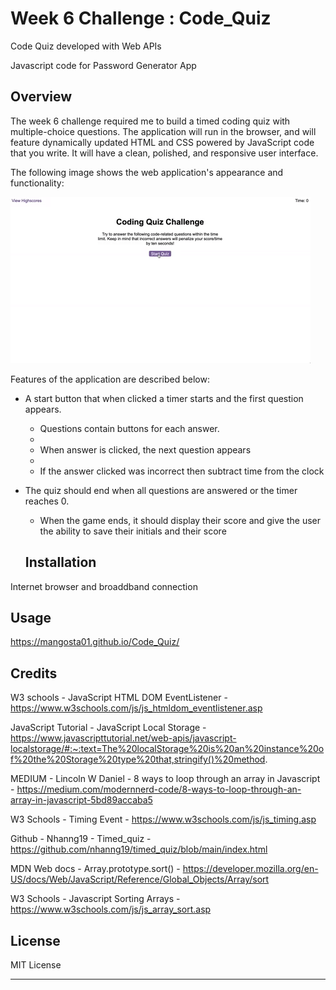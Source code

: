 # Week 6 Challenge : Code_Quiz

Code Quiz developed with Web APIs

Javascript code for Password Generator App

## Overview

The week 6 challenge required me to build a timed coding quiz with multiple-choice questions. The application will run in the browser, and will feature dynamically updated HTML and CSS powered by JavaScript code that you write. It will have a clean, polished, and responsive user interface. 

The following image shows the web application's appearance and functionality:


![Code Quiz](08-web-apis-challenge-demo.gif)

Features of the application are described below:

* A start button that when clicked a timer starts and the first question appears.
 
  * Questions contain buttons for each answer.
  * 
  * When answer is clicked, the next question appears
  * 
  * If the answer clicked was incorrect then subtract time from the clock

* The quiz should end when all questions are answered or the timer reaches 0.

  * When the game ends, it should display their score and give the user the ability to save their initials and their score
  


  ## Installation

Internet browser and broaddband connection

## Usage

https://mangosta01.github.io/Code_Quiz/



## Credits

W3 schools - JavaScript HTML DOM EventListener - https://www.w3schools.com/js/js_htmldom_eventlistener.asp 

JavaScript Tutorial  - JavaScript Local Storage - https://www.javascripttutorial.net/web-apis/javascript-localstorage/#:~:text=The%20localStorage%20is%20an%20instance%20of%20the%20Storage%20type%20that,stringify()%20method. 

MEDIUM - Lincoln W Daniel - 8 ways to loop through an array in Javascript - https://medium.com/modernnerd-code/8-ways-to-loop-through-an-array-in-javascript-5bd89accaba5 

W3 Schools  - Timing Event - https://www.w3schools.com/js/js_timing.asp

Github - Nhanng19 - Timed_quiz - https://github.com/nhanng19/timed_quiz/blob/main/index.html 

MDN Web docs - Array.prototype.sort() - https://developer.mozilla.org/en-US/docs/Web/JavaScript/Reference/Global_Objects/Array/sort 

W3 Schools - Javascript Sorting Arrays - https://www.w3schools.com/js/js_array_sort.asp 


## License

MIT License

---
